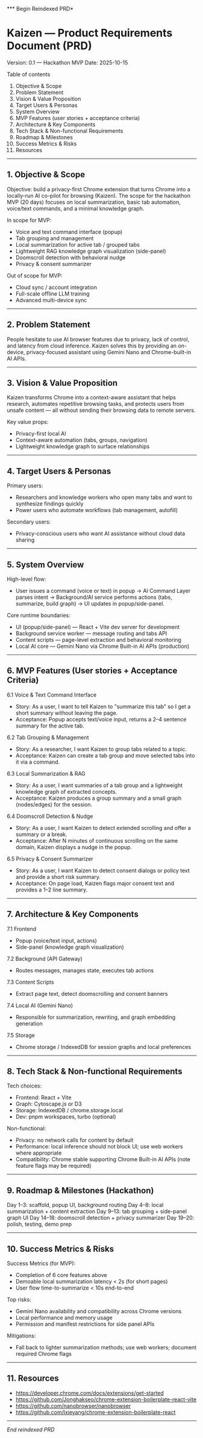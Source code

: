 *** Begin Reindexed PRD*

# Kaizen — Product Requirements Document (PRD)

Version: 0.1 — Hackathon MVP
Date: 2025-10-15

Table of contents
1. Objective & Scope
2. Problem Statement
3. Vision & Value Proposition
4. Target Users & Personas
5. System Overview
6. MVP Features (user stories + acceptance criteria)
7. Architecture & Key Components
8. Tech Stack & Non-functional Requirements
9. Roadmap & Milestones
10. Success Metrics & Risks
11. Resources

---

## 1. Objective & Scope

Objective: build a privacy-first Chrome extension that turns Chrome into a locally-run AI co-pilot for browsing (Kaizen). The scope for the hackathon MVP (20 days) focuses on local summarization, basic tab automation, voice/text commands, and a minimal knowledge graph.

In scope for MVP:
- Voice and text command interface (popup)
- Tab grouping and management
- Local summarization for active tab / grouped tabs
- Lightweight RAG knowledge graph visualization (side-panel)
- Doomscroll detection with behavioral nudge
- Privacy & consent summarizer

Out of scope for MVP:
- Cloud sync / account integration
- Full-scale offline LLM training
- Advanced multi-device sync

---

## 2. Problem Statement

People hesitate to use AI browser features due to privacy, lack of control, and latency from cloud inference. Kaizen solves this by providing an on-device, privacy-focused assistant using Gemini Nano and Chrome-built-in AI APIs.

---

## 3. Vision & Value Proposition

Kaizen transforms Chrome into a context-aware assistant that helps research, automates repetitive browsing tasks, and protects users from unsafe content — all without sending their browsing data to remote servers.

Key value props:
- Privacy-first local AI
- Context-aware automation (tabs, groups, navigation)
- Lightweight knowledge graph to surface relationships

---

## 4. Target Users & Personas

Primary users:
- Researchers and knowledge workers who open many tabs and want to synthesize findings quickly
- Power users who automate workflows (tab management, autofill)

Secondary users:
- Privacy-conscious users who want AI assistance without cloud data sharing

---

## 5. System Overview

High-level flow:
- User issues a command (voice or text) in popup → AI Command Layer parses intent → Background/AI service performs actions (tabs, summarize, build graph) → UI updates in popup/side-panel.

Core runtime boundaries:
- UI (popup/side-panel) — React + Vite dev server for development
- Background service worker — message routing and tabs API
- Content scripts — page-level extraction and behavioral monitoring
- Local AI core — Gemini Nano via Chrome Built-in AI APIs (production)

---

## 6. MVP Features (User stories + Acceptance Criteria)

6.1 Voice & Text Command Interface
- Story: As a user, I want to tell Kaizen to "summarize this tab" so I get a short summary without leaving the page.
- Acceptance: Popup accepts text/voice input, returns a 2–4 sentence summary for the active tab.

6.2 Tab Grouping & Management
- Story: As a researcher, I want Kaizen to group tabs related to a topic.
- Acceptance: Kaizen can create a tab group and move selected tabs into it via a command.

6.3 Local Summarization & RAG
- Story: As a user, I want summaries of a tab group and a lightweight knowledge graph of extracted concepts.
- Acceptance: Kaizen produces a group summary and a small graph (nodes/edges) for the session.

6.4 Doomscroll Detection & Nudge
- Story: As a user, I want Kaizen to detect extended scrolling and offer a summary or a break.
- Acceptance: After N minutes of continuous scrolling on the same domain, Kaizen displays a nudge in the popup.

6.5 Privacy & Consent Summarizer
- Story: As a user, I want Kaizen to detect consent dialogs or policy text and provide a short risk summary.
- Acceptance: On page load, Kaizen flags major consent text and provides a 1–2 line summary.

---

## 7. Architecture & Key Components

7.1 Frontend
- Popup (voice/text input, actions)
- Side-panel (knowledge graph visualization)

7.2 Background (API Gateway)
- Routes messages, manages state, executes tab actions

7.3 Content Scripts
- Extract page text, detect doomscrolling and consent banners

7.4 Local AI (Gemini Nano)
- Responsible for summarization, rewriting, and graph embedding generation

7.5 Storage
- Chrome storage / IndexedDB for session graphs and local preferences

---

## 8. Tech Stack & Non-functional Requirements

Tech choices:
- Frontend: React + Vite
- Graph: Cytoscape.js or D3
- Storage: IndexedDB / chrome.storage.local
- Dev: pnpm workspaces, turbo (optional)

Non-functional:
- Privacy: no network calls for content by default
- Performance: local inference should not block UI; use web workers where appropriate
- Compatibility: Chrome stable supporting Chrome Built-in AI APIs (note feature flags may be required)

---

## 9. Roadmap & Milestones (Hackathon)

Day 1–3: scaffold, popup UI, background routing
Day 4–8: local summarization + content extraction
Day 9–13: tab grouping + side-panel graph UI
Day 14–18: doomscroll detection + privacy summarizer
Day 19–20: polish, testing, demo prep

---

## 10. Success Metrics & Risks

Success Metrics (for MVP):
- Completion of 6 core features above
- Demoable local summarization latency < 2s (for short pages)
- User flow time-to-summarize < 10s end-to-end

Top risks:
- Gemini Nano availability and compatibility across Chrome versions
- Local performance and memory usage
- Permission and manifest restrictions for side panel APIs

Mitigations:
- Fall back to lighter summarization methods; use web workers; document required Chrome flags

---

## 11. Resources

- https://developer.chrome.com/docs/extensions/get-started
- https://github.com/Jonghakseo/chrome-extension-boilerplate-react-vite
- https://github.com/nanobrowser/nanobrowser
- https://github.com/lxieyang/chrome-extension-boilerplate-react

---

*End reindexed PRD*